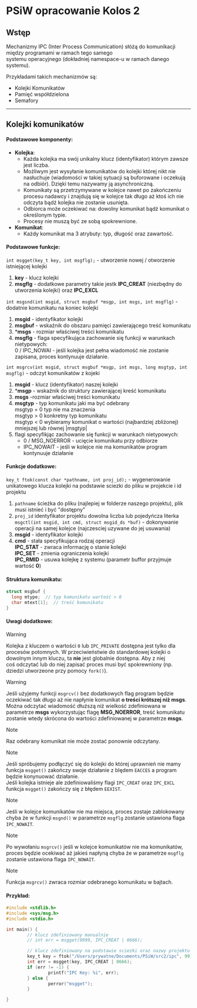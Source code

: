 # PSiW opracowanie Kolos 2  

## Wstęp  
Mechanizmy IPC (Inter Process Communication) słóżą do komunikacji między programami w ramach tego samego  
systemu operacyjnego (dokładniej namespace-u w ramach danego systemu).  
  
Przykładami takich mechanizmów są:  
- Kolejki Komunikatów  
- Pamięć współdzielona  
- Semafory  
---

## Kolejki komunikatów  
#### Podstawowe komponenty:  
- **Kolejka**:  
  - Każda kolejka ma swój unikalny klucz (identyfikator) którym zawsze jest liczba.  
  - Możliwym jest wysyłanie komunikatów do kolejki której nikt nie nasłuchuje (wiadomości w takiej sytuacji są buforowane i oczekują na odbiór). Dzięki temu nazywamy ją asynchroniczną.
  - Komunikaty są przetrzymywane w kolejce nawet po zakończeniu procesu nadawcy i znajdują się w kolejce tak długo aż ktoś ich nie odczyta bądź kolejka nie zostanie usunięta.  
  - Odbiorca może oczekiwać na: dowolny komunikat bądź komunikat o określonym typie.
  - Procesy nie muszą być ze sobą spokrewnione.  
- **Komunikat**:
  - Każdy komunikat ma 3 atrybuty: typ, długość oraz zawartość.  
  
#### Podstawowe funkcje:  
`int msgget(key_t key, int msgflg);` - utworzenie nowej / otworzenie istniejącej kolejki  
1. **key** - klucz kolejki
2. **msgflg** - dodatkowe parametry takie jestk **IPC_CREAT** (niezbędny do utworzenia kolejki) oraz **IPC_EXCL**
  
`int msgsnd(int msgid, struct msgbuf *msgp, int msgs, int msgflg)` - dodatnie komunikatu na koniec kolejki   
  
1. **msgid** - identyfikator kolejki  
2. **msgbuf** - wskaźnik do obszaru pamięci zawierającego treść komunikatu  
3. ***msgs** - rozmiar właściwej treści komunikatu  
4. **msgflg** - flaga specyfikująca zachowanie się funkcji w warunkach nietypowych:  
   0  / IPC_NOWAI - jeśli kolejka jest pełna wiadomość nie zostanie zapisana, proces kontynuuje działanie.  
  
`int msgrcv(int msgid, struct msgbuf *msgp, int msgs, long msgtyp, int msgflg)` - odczyt komunikatów z kojeki
1. **msgid** - klucz (identyfikator) naszej kolejki  
2. ***msgp** - wskaźnik do struktury zawierającej kreść komunikatu  
3. **msgs** -rozmiar właściwej treści komunikatu  
4. **msgtyp** - typ komunikatu jaki ma być odebrany  
   msgtyp = 0 typ nie ma znaczenia  
   msgtyp > 0 konkretny typ komunikatu  
   msgtyp < 0 wybieramy komunikat o wartości (najbardziej zbliżonej) mniejszej lub równej |msgtyp|   
5. flagi specyfikjąc zachowanie się funkcji w warunkach nietypowych:  
   - 0 / MSG_NOERROR - ucięcie komunikatu przy odbiorze  
   - IPC_NOWAIT - jeśli w kolejce nie ma komunikatów program kontynuuje działanie   
  


#### Funkcje dodatkowe:  
`key_t ftok(const char *pathname, int proj_id);` - wygenerowanie unikatowego klucza kolejki na podstawie sciezki do pliku w projekcie i id projektu
1. `pathname` ścieżka do pliku (najlepiej w folderze naszego projektu), plik musi istnieć i być "dostępny"
2. `proj_id` identyfikator projektu dowolna liczba lub pojedyńcza literka 
`msgctl(int msgid, int cmd, struct msgid_ds *buf)` - dokonywanie operacji na samej kolejce (najczesciej uzywane do jej usuwania)  
1. **msgid** - identyfikator kolejki  
2. **cmd** - stała specyfikująca rodzaj operacji  
  **IPC_STAT** - zwraca informację o stanie kolejki  
  **IPC_SET** - zmienia ograniczenia kolejki  
  **IPC_RMID** - usuwa kolejkę z systemu (parametr buffor przyjmuje wartość **0**)  

#### Struktura komunikatu:  
```C
struct msgbuf {
  long mtype;  // typ komunikatu wartość > 0 
  char mtext[1];  // treść komunikatu
}
```
  
#### Uwagi dodatkowe:

> [!WARNING]
> Kolejka z kluczem o wartości `0` lub `IPC_PRIVATE` dostępna jest tylko dla procesów potomnych. W przeciwieństwie do standardowej kolejki o dowolnym innym kluczu, ta **nie** jest globalnie dostępna. Aby z niej coś odczytać lub do niej zapisać proces musi być spokrewniony (np. dziedzi utworzeone przy pomocy `fork()`).   

> [!WARNING]
> Jeśli użyjemy funkcji `msgrcv()` bez dodatkowych flag program będzie oczekiwać tak długo aż nie napłynie komunikat **o treści krótszej niż msgs**.  
> Można odczytać wiadomość dłuższą niż wielkość zdefiniowana w parametrze **msgs** wykorzystując flagę **MSG_NOERROR**, treść komunikatu zostanie wtedy skrócona do wartości zdefiniowanej w parametrze **msgs**.

> [!NOTE]
> Raz odebrany komunikat nie może zostać ponownie odczytany.

> [!NOTE]
> Jeśli spróbujemy podłączyć się do kolejki do której uprawnień nie mamy funkcja `msgget()` zakończy swoje działanie z blędem `EACCES` a program będzie konynuować działanie.  
> Jeśli kolejka istnieje ale zdefiniowaliśmy flagi `IPC_CREAT` oraz `IPC_EXCL` funkcja `msgget()` zakończy się z błędem `EEXIST`.

> [!NOTE]
> Jeśli w kolejce komunikatów nie ma miejsca, proces zostaje zablokowany chyba że w funkcji `msgnd()` w parametrze `msgflg` zostanie ustawiona flaga `IPC_NOWAIT`.
  
> [!NOTE]
> Po wywołaniu `msgrcv()` jeśli w kolejce komunikatów nie ma komunikatów, proces będzie ocekiwać aż jakieś napłyną chyba że w parametrze `msgflg` zostanie ustawiona flaga `IPC_NOWAIT`.
   
> [!NOTE]
> Funkcja `msgrcv()` zwraca rozmiar odebranego komunikatu w bajtach.
> 


#### Przykład:  
```C
#include <stdlib.h>
#include <sys/msg.h>
#include <stdio.h>

int main() {
        // klucz zdefiniowany manualnie
        // int err = msgget(9999, IPC_CREAT | 0666);

        // klucz zdefiniowany na podstawie sciezki oraz nazwy projektu z ftok
        key_t key = ftok("/Users/prywatne/Documents/PSiW/src2/ipc", 99);
        int err = msgget(key, IPC_CREAT | 0666);
        if (err != -1) {
                printf("IPC Key: %i", err);
        } else {
                perror("msgget");
        }

}
```


